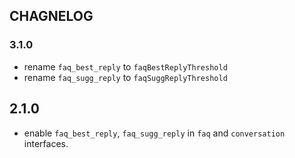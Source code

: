 ## CHAGNELOG

### 3.1.0

* rename `faq_best_reply` to `faqBestReplyThreshold`
* rename `faq_sugg_reply` to `faqSuggReplyThreshold`

## 2.1.0
* enable `faq_best_reply`, `faq_sugg_reply` in `faq` and `conversation` interfaces.